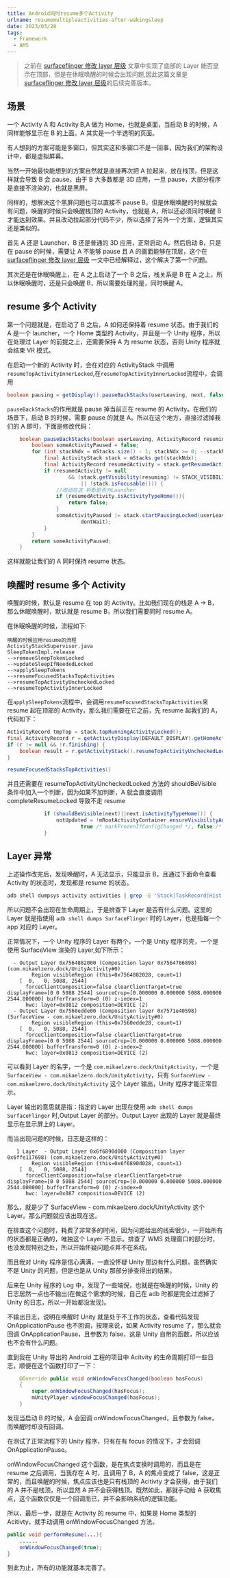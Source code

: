 ```yaml
---
title: Android同时resume多个Activity
urlname: resumemultipleactivities-after-wakingsleep
date: 2023/03/28
tags:
  - Framework
  - AMS
---
```


> 之前在 [surfaceflinger 修改 layer 层级](/posts/surfaceflinger_change_layer_level) 文章中实现了底部的 Layer 能否显示在顶部，但是在休眠唤醒的时候会出现问题,因此这篇文章是 [surfaceflinger 修改 layer 层级](/posts/surfaceflinger_change_layer_level)的后续完善版本。

## 场景

一个 Activity A 和 Activity B,A 做为 Home，也就是桌面，当启动 B 的时候，A 同样能够显示在 B 的上面。A 其实是一个半透明的页面。

有人想到的方案可能是多窗口，但其实这和多窗口不是一回事，因为我们的架构设计中，都是虚拟屏幕。

当然一开始最快能想到的方案自然就是直接再次把 A 拉起来，放在栈顶，但是这样就会导致 B 会 pause，由于 B 大多数都是 3D 应用，一旦 pause，大部分程序是直接不渲染的，也就是黑屏。

同样的，想解决这个黑屏问题也可以直接不 pause B，但是休眠唤醒的时候就会有问题，唤醒的时候只会唤醒栈顶的 Activity，也就是 A，所以还必须同时唤醒 B 才能达到效果。并且改动拉起部分代码不少，所以选择了另外一个方案，逻辑其实还是类似的。

首先 A 还是 Launcher，B 还是普通的 3D 应用，正常启动 A，然后启动 B，只是在 pause 的时候，需要让 A 不能够 pause 且 A 的画面能够在顶层，这个在 [surfaceflinger 修改 layer 层级](/posts/surfaceflinger_change_layer_level) 一文中已经解释过，这个解决了第一个问题。

其次还是在休眠唤醒上，在 A 之上启动了一个 B 之后，栈关系是 B 在 A 之上，所以休眠唤醒时，还是只会唤醒 B，所以需要处理的是，同时唤醒 A。

## resume 多个 Activity

第一个问题就是，在启动了 B 之后，A 如何还保持着 resume 状态。由于我们的 A 是一个 launcher，一个 Home 类型的 Activity，并且是一个 Unity 程序，所以在处理过 Layer 的前提之上，还需要保持 A 为 resume 状态，否则 Unity 程序就会结束 VR 模式。

在启动一个新的 Activity 时，会在对应的 ActivityStack 中调用`resumeTopActivityInnerLocked`,在`resumeTopActivityInnerLocked`流程中，会调用

```java
boolean pausing = getDisplay().pauseBackStacks(userLeaving, next, false);
```

`pauseBackStacks`的作用就是 pause 掉当前正在 resume 的 Activity。在我们的场景下，启动 B 的时候，需要 pause 的就是 A。所以在这个地方，直接过滤掉我们的 A 即可，下面是修改代码：

```java
    boolean pauseBackStacks(boolean userLeaving, ActivityRecord resuming, boolean dontWait) {
        boolean someActivityPaused = false;
        for (int stackNdx = mStacks.size() - 1; stackNdx >= 0; --stackNdx) {
            final ActivityStack stack = mStacks.get(stackNdx);
            final ActivityRecord resumedActivity = stack.getResumedActivity();
            if (resumedActivity != null
                    && (stack.getVisibility(resuming) != STACK_VISIBILITY_VISIBLE
                        || !stack.isFocusable())) {
                //改动在这 判断是否为Launcher
                if (resumedActivity.isActivityTypeHome()){
                    return false;
                }
                someActivityPaused |= stack.startPausingLocked(userLeaving, false, resuming,
                        dontWait);
            }
        }
        return someActivityPaused;
    }
```

这样就能让我们的 A 同时保持 resume 状态。

## 唤醒时 resume 多个 Activity

唤醒的时候，默认是 resume 在 top 的 Activity。比如我们现在的栈是 A -> B，那么休眠唤醒时，默认就是 resume B，所以我们需要同时 resume A。

在休眠唤醒的时候，流程如下:

```text
唤醒的时候应用resume的流程
ActivityStackSupervisor.java
SleepTokenImpl.release
-->removeSleepTokenLocked
-->updateSleepIfNeededLocked
-->applySleepTokens
-->resumeFocusedStacksTopActivities
-->resumeTopActivityUncheckedLocked
-->resumeTopActivityInnerLocked
```

在`applySleepTokens`流程中，会调用`resumeFocusedStacksTopActivities`来 resume 起在顶部的 Activity，那么我们需要在它之前，先 resume 起我们的 A，代码如下：

```java
ActivityRecord tmpTop = stack.topRunningActivityLocked();
final ActivityRecord r = getActivityDisplay(DEFAULT_DISPLAY).getHomeActivity();
if (r != null && !r.finishing) {
    boolean result = r.getActivityStack().resumeTopActivityUncheckedLocked(r, null);
}

resumeFocusedStacksTopActivities()
```

并且还需要在 resumeTopActivityUncheckedLocked 方法的 shouldBeVisible 条件中加入一个判断，因为如果不加判断，A 就会直接调用 completeResumeLocked 导致不走 resume

```java
            if (shouldBeVisible(next)||next.isActivityTypeHome()) {
                notUpdated = !mRootActivityContainer.ensureVisibilityAndConfig(next, mDisplayId,
                        true /* markFrozenIfConfigChanged */, false /* deferResume */);
            }
```

## Layer 异常

上述操作改完后，发现唤醒时，A 无法显示，只能显示 B，且通过下面命令查看 Activity 的状态时，发现都是 resume 的状态。

```bash
adb shell dumpsys activity activities | grep -E 'Stack|TaskRecord|Hist|Display|state'
```

所以问题不会出现在生命周期上，于是排查下 Layer 是否有什么问题。这里的 Layer 就是指使用 `adb shell dumps SurfaceFlinger` 时的 Layer，也是指每一个 app 对应的 Layer。

正常情况下，一个 Unity 程序的 Layer 有两个，一个是 Unity 程序的壳，一个是使用 SurfaceView 渲染的 Layer,如下所示：

```text
  - Output Layer 0x7564882000 (Composition layer 0x7564786898) (com.mikaelzero.dock/UnityActivity#0)
        Region visibleRegion (this=0x7564882028, count=1)
    [  0,   0, 5088, 2544]
      forceClientComposition=false clearClientTarget=true displayFrame=[0 0 5088 2544] sourceCrop=[0.000000 0.000000 5088.000000 2544.000000] bufferTransform=0 (0) z-index=1
      hwc: layer=0x0812 composition=DEVICE (2)
  - Output Layer 0x7560edde00 (Composition layer 0x7571e40598) (SurfaceView - com.mikaelzero.dock/UnityActivity#0)
        Region visibleRegion (this=0x7560edde28, count=1)
    [  0,   0, 5088, 2544]
      forceClientComposition=false clearClientTarget=true displayFrame=[0 0 5088 2544] sourceCrop=[0.000000 0.000000 5088.000000 2544.000000] bufferTransform=0 (0) z-index=2
      hwc: layer=0x0813 composition=DEVICE (2)
```

可以看到 Layer 的名字，一个是 `com.mikaelzero.dock/UnityActivity`，一个是 `SurfaceView - com.mikaelzero.dock/UnityActivity`，只有 `SurfaceView - com.mikaelzero.dock/UnityActivity` 这个 Layer 输出，Unity 程序才能正常显示。

Layer 输出的意思就是指：指定的 Layer 出现在使用 `adb shell dumps SurfaceFlinger` 时,Output Layer 的部分。Output Layer 出现的 Layer 就是最终显示在显示屏上的 Layer。

而当出现问题的时候，日志是这样的：

```text
   1 Layer  - Output Layer 0x6f6890d000 (Composition layer 0x6ffe117698) (com.mikaelzero.dock/UnityActivity#0)
        Region visibleRegion (this=0x6f6890d028, count=1)
    [  0,   0, 5088, 2544]
      forceClientComposition=false clearClientTarget=true displayFrame=[0 0 5088 2544] sourceCrop=[0.000000 0.000000 5088.000000 2544.000000] bufferTransform=0 (0) z-index=0
      hwc: layer=0x087 composition=DEVICE (2)
```

那么，就是少了 SurfaceView - com.mikaelzero.dock/UnityActivity 这个 Layer。那么问题就应该出现在这。

在排查这个问题时，耗费了非常多的时间，因为问题给出的线索很少，一开始所有的状态都是正确的，唯独这个 Layer 不显示。排查了 WMS 处理窗口的部分时，也没发现特别之处，所以开始怀疑问题点并不在系统。

而且我对 Unity 程序是信心满满，一直没怀疑 Unity 那边有什么问题，虽然确实不是 Unity 的问题，但是也是从 Unity 那部分排查得出的结果。

后来在 Unity 程序的 Log 中，发现了一些端倪，也就是在唤醒的时候，Unity 的日志居然一点也不输出(在做这个需求的时候，自己在 adb 时都是完全过滤掉了 Unity 的日志，所以一开始都没发现)。

不输出日志，说明在唤醒时 Unity 就是处于不工作的状态，查看代码发现 OnApplicationPause 也不回调，按理来说，如果 Activity resume 了，那么就会回调 OnApplicationPause，且参数为 false，这是 Unity 自带的函数，所以应该也不会有什么问题。

直到我在 Unity 导出的 Android 工程的项目中 Acitvity 的生命周期打印一些日志，顺便在这个函数打印了一下：

```java
    @Override public void onWindowFocusChanged(boolean hasFocus)
    {
        super.onWindowFocusChanged(hasFocus);
        mUnityPlayer.windowFocusChanged(hasFocus);
    }
```

发现当启动 B 的时候，A 会回调 onWindowFocusChanged，且参数为 false，而唤醒时却没有回调。

在测试了正常流程下的 Unity 程序，只有在有 focus 的情况下，才会回调 OnApplicationPause。

onWindowFocusChanged 这个函数，是在焦点变换时调用的，而且是在 resume 之后调用，当我存在 A 时，且调用了 B，A 的焦点变成了 false，这是正常的，而且唤醒的时候，焦点应该也是只有栈顶的 Acitivty 才会获得，由于我们的 A 并不是栈顶，所以显然 A 并不会获得栈顶。既然如此，那就手动给 A 获取焦点，这个函数仅仅是一个回调而已，并不会影响系统的逻辑功能。

所以，最后一步，就是在 Activity 的 resume 中，如果是 Home 类型的 Acitivty，就手动调用 onWindowFocusChanged 方法。

```java
public void performResume(...){
    ......
    onWindowFocusChanged(true);
}
```

到此为止，所有的功能就基本完善了。
